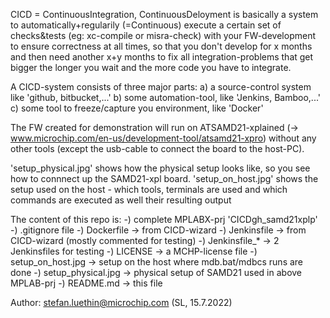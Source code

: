 CICD = ContinuousIntegration, ContinuousDeloyment
 is basically a system to automatically+regularily (=Continuous)
 execute a certain set of checks&tests (eg: xc-compile or misra-check)
 with your FW-development to ensure correctness at all times, so that
 you don't develop for x months and then need another x+y months to
 fix all integration-problems that get bigger the longer you wait and
 the more code you have to integrate.
 
 A CICD-system consists of three major parts:
  a) a source-control system like 'github, bitbucket,...'
  b) some automation-tool, like 'Jenkins, Bamboo,...'
  c) some tool to freeze/capture you environment, like 'Docker'

 The FW created for demonstration will run on ATSAMD21-xplained
  (-> www.microchip.com/en-us/development-tool/atsamd21-xpro)
  without any other tools (except the usb-cable to connect the board
  to the host-PC).
 
 'setup_physical.jpg' shows how the physical setup looks like, so you
  see how to connnect up the SAMD21-xpl board.
 'setup_on_host.jpg' shows the setup used on the host - which tools,
  terminals are used and which commands are executed as well their 
  resulting output

The content of this repo is:
 -) complete MPLABX-prj 'CICDgh_samd21xplp'
 -) .gitignore file
 -) Dockerfile -> from CICD-wizard
 -) Jenkinsfile -> from CICD-wizard (mostly commented for testing)
 -) Jenkinsfile_* -> 2 Jenkinsfiles for testing
 -) LICENSE     -> a MCHP-license file
 -) setup_on_host.jpg  -> setup on the host where mdb.bat/mdbcs runs are done
 -) setup_physical.jpg -> physical setup of SAMD21 used in above MPLAB-prj
 -) README.md   -> this file

Author: stefan.luethin@microchip.com (SL, 15.7.2022)